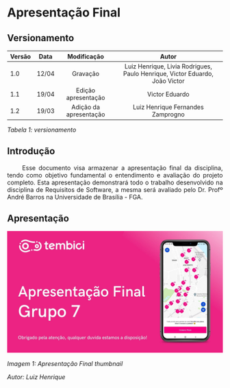 # Apresentação Final

## Versionamento

| Versão | Data | Modificação | Autor |
|-|-|:-:|:-:|
| 1.0 | 12/04 | Gravação | Luiz Henrique, Livia Rodrigues, Paulo Henrique, Victor Eduardo, João Victor |
| 1.1 | 19/04 | Edição apresentação | Victor Eduardo |
| 1.2 | 19/03 | Adição da apresentação | Luiz Henrique Fernandes Zamprogno |

*Tabela 1: versionamento*

## Introdução

<p align="justify">&emsp;&emsp; Esse documento visa armazenar a apresentação final da disciplina, tendo como objetivo fundamental o entendimento e avaliação do projeto completo. Esta apresentação demonstrará todo o trabalho desenvolvido na disciplina de Requisitos de Software, a mesma será avaliado pelo Dr. Profº André Barros na Universidade de Brasília - FGA. </P>

## Apresentação

[![Apresentação Final](../assets/apresentacoes/APF.jpg)](https://www.youtube.com)

*Imagem 1: Apresentação Final thumbnail*

*Autor: Luiz Henrique*